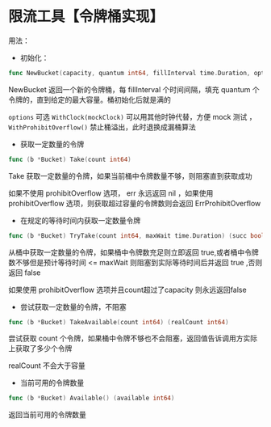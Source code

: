 # 限流工具【令牌桶实现】


用法：

- 初始化：

```go
func NewBucket(capacity, quantum int64, fillInterval time.Duration, options ...OptionF) (bucket *Bucket) 
```

NewBucket 返回一个新的令牌桶，每 fillInterval 个时间间隔，填充 quantum 个令牌的，直到给定的最大容量。桶初始化后就是满的

`options` 可选 `WithClock(mockClock)` 可以用其他时钟代替，方便 mock 测试 ，`WithProhibitOverflow()` 禁止桶溢出，此时退换成漏桶算法

- 获取一定数量的令牌

```go
func (b *Bucket) Take(count int64) 
```

Take 获取一定数量的令牌，如果当前桶中令牌数量不够，则阻塞直到获取成功

如果不使用 prohibitOverflow 选项， err 永远返回 nil ，如果使用 prohibitOverflow 选项，则获取超过容量的令牌数则会返回 ErrProhibitOverflow

- 在规定的等待时间内获取一定数量令牌


```go
func (b *Bucket) TryTake(count int64, maxWait time.Duration) (succ bool)
```

从桶中获取一定数量的令牌，如果桶中令牌数充足则立即返回 true,或者桶中令牌数不够但是预计等待时间 <= maxWait 则阻塞到实际等待时间后并返回 true ,否则返回 false

如果使用 prohibitOverflow 选项并且count超过了capacity 则永远返回false

- 尝试获取一定数量的令牌，不阻塞

```go
func (b *Bucket) TakeAvailable(count int64) (realCount int64) 
```

尝试获取 count 个令牌，如果桶中令牌不够也不会阻塞，返回值告诉调用方实际上获取了多少个令牌

realCount 不会大于容量

- 当前可用的令牌数量
```go
func (b *Bucket) Available() (available int64)
```
返回当前可用的令牌数量


